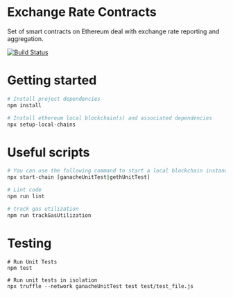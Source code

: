 # Exchange Rate Contracts
Set of smart contracts on Ethereum deal with exchange rate reporting and aggregation.

[![Build Status](https://travis-ci.com/frgprotocol/market-oracle.svg?token=xxNsLhLrTiyG3pc78i5v&branch=master)](https://travis-ci.com/frgprotocol/market-oracle)

# Getting started
```bash
# Install project dependencies
npm install

# Install ethereum local blockchain(s) and associated dependencies
npx setup-local-chains
```

# Useful scripts
``` bash
# You can use the following command to start a local blockchain instance
npx start-chain [ganacheUnitTest|gethUnitTest]

# Lint code
npm run lint

# track gas utilization
npm run trackGasUtilization
```

# Testing
```
# Run Unit Tests
npm test

# Run unit tests in isolation
npx truffle --network ganacheUnitTest test test/test_file.js
```
